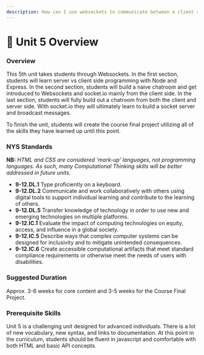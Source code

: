 ```yaml
---
description: How can I use websockets to communicate between a client and server.
---
```


# 🔮 Unit 5 Overview

### Overview

This 5th unit takes students through Websockets. In the first section, students will learn server vs client side programming with Node and Express. In the second section, students will build a naive chatroom and get introduced to Websockets and socket.io mainly from the client side. In the last section, students will fully build out a chatroom from both the client and server side. With socket.io they will ultimately learn to build a socket server and broadcast messages.

To finish the unit, students will create the course final project utilizing all of the skills they have learned up until this point.

### NYS Standards

**NB:** _HTML and CSS are considered 'mark-up' languages, not programming languages. As such, many Computational Thinking skills will be better addressed in future units._

* **9-12.DL.1** Type proficiently on a keyboard.
* **9-12.DL.2** Communicate and work collaboratively with others using digital tools to support individual learning and contribute to the learning of others.
* **9-12.DL.5** Transfer knowledge of technology in order to use new and emerging technologies on multiple platforms.
* **9-12.IC.1** Evaluate the impact of computing technologies on equity, access, and influence in a global society.
* **9-12.IC.5** Describe ways that complex computer systems can be designed for inclusivity and to mitigate unintended consequences.
* **9-12.IC.6** Create accessible computational artifacts that meet standard compliance requirements or otherwise meet the needs of users with disabilities.

### Suggested Duration

Approx. 3-6 weeks for core content and 3-5 weeks for the Course Final Project.

### Prerequisite Skills

Unit 5 is a challenging unit designed for advanced individuals. There is a lot of new vocabulary, new syntax, and links to documentation. At this point in the curriculum, students should be fluent in javascript and comfortable with both HTML and basic API concepts. 
